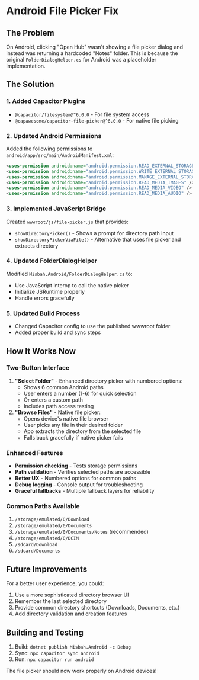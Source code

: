 # Android File Picker Fix

## The Problem
On Android, clicking "Open Hub" wasn't showing a file picker dialog and instead was returning a hardcoded "Notes" folder. This is because the original `FolderDialogHelper.cs` for Android was a placeholder implementation.

## The Solution

### 1. **Added Capacitor Plugins**
- `@capacitor/filesystem@^6.0.0` - For file system access
- `@capawesome/capacitor-file-picker@^6.0.0` - For native file picking

### 2. **Updated Android Permissions**
Added the following permissions to `android/app/src/main/AndroidManifest.xml`:
```xml
<uses-permission android:name="android.permission.READ_EXTERNAL_STORAGE" />
<uses-permission android:name="android.permission.WRITE_EXTERNAL_STORAGE" />
<uses-permission android:name="android.permission.MANAGE_EXTERNAL_STORAGE" />
<uses-permission android:name="android.permission.READ_MEDIA_IMAGES" />
<uses-permission android:name="android.permission.READ_MEDIA_VIDEO" />
<uses-permission android:name="android.permission.READ_MEDIA_AUDIO" />
```

### 3. **Implemented JavaScript Bridge**
Created `wwwroot/js/file-picker.js` that provides:
- `showDirectoryPicker()` - Shows a prompt for directory path input
- `showDirectoryPickerViaFile()` - Alternative that uses file picker and extracts directory

### 4. **Updated FolderDialogHelper**
Modified `Misbah.Android/FolderDialogHelper.cs` to:
- Use JavaScript interop to call the native picker
- Initialize JSRuntime properly
- Handle errors gracefully

### 5. **Updated Build Process**
- Changed Capacitor config to use the published wwwroot folder
- Added proper build and sync steps

## How It Works Now

### Two-Button Interface
1. **"Select Folder"** - Enhanced directory picker with numbered options:
   - Shows 6 common Android paths
   - User enters a number (1-6) for quick selection
   - Or enters a custom path
   - Includes path access testing
2. **"Browse Files"** - Native file picker:
   - Opens device's native file browser
   - User picks any file in their desired folder
   - App extracts the directory from the selected file
   - Falls back gracefully if native picker fails

### Enhanced Features
- **Permission checking** - Tests storage permissions
- **Path validation** - Verifies selected paths are accessible  
- **Better UX** - Numbered options for common paths
- **Debug logging** - Console output for troubleshooting
- **Graceful fallbacks** - Multiple fallback layers for reliability

### Common Paths Available
1. `/storage/emulated/0/Download`
2. `/storage/emulated/0/Documents`
3. `/storage/emulated/0/Documents/Notes` (recommended)
4. `/storage/emulated/0/DCIM`
5. `/sdcard/Download`
6. `/sdcard/Documents`

## Future Improvements

For a better user experience, you could:
1. Use a more sophisticated directory browser UI
2. Remember the last selected directory
3. Provide common directory shortcuts (Downloads, Documents, etc.)
4. Add directory validation and creation features

## Building and Testing

1. Build: `dotnet publish Misbah.Android -c Debug`
2. Sync: `npx capacitor sync android`
3. Run: `npx capacitor run android`

The file picker should now work properly on Android devices!
